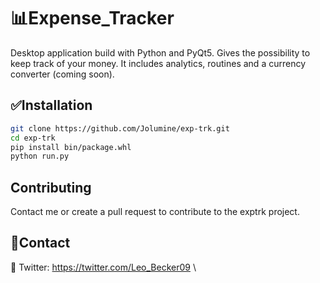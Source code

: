 # :bar_chart:Expense_Tracker

Desktop application build with Python and PyQt5. Gives the possibility to keep track of your money. It includes analytics, routines and a currency converter (coming soon). 

## :white_check_mark:Installation

```bash
git clone https://github.com/Jolumine/exp-trk.git
cd exp-trk
pip install bin/package.whl
python run.py
```

## Contributing

Contact me or create a pull request to contribute to the exptrk project. 

## :link:Contact

:iphone:  Twitter: <https://twitter.com/Leo_Becker09> \
